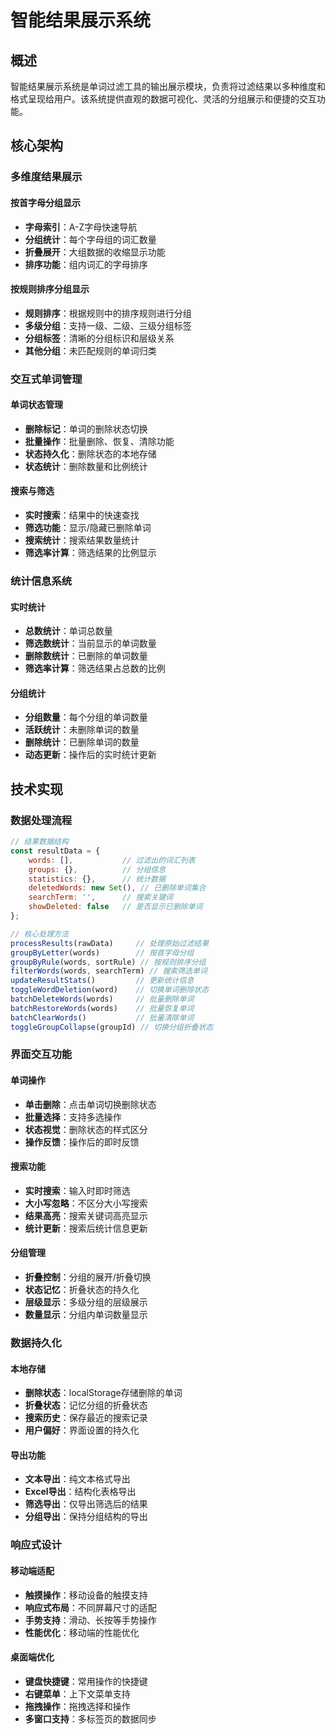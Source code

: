 # 智能结果展示系统

## 概述

智能结果展示系统是单词过滤工具的输出展示模块，负责将过滤结果以多种维度和格式呈现给用户。该系统提供直观的数据可视化、灵活的分组展示和便捷的交互功能。

## 核心架构

### 多维度结果展示

#### 按首字母分组显示
- **字母索引**：A-Z字母快速导航
- **分组统计**：每个字母组的词汇数量
- **折叠展开**：大组数据的收缩显示功能
- **排序功能**：组内词汇的字母排序

#### 按规则排序分组显示
- **规则排序**：根据规则中的排序规则进行分组
- **多级分组**：支持一级、二级、三级分组标签
- **分组标签**：清晰的分组标识和层级关系
- **其他分组**：未匹配规则的单词归类

### 交互式单词管理

#### 单词状态管理
- **删除标记**：单词的删除状态切换
- **批量操作**：批量删除、恢复、清除功能
- **状态持久化**：删除状态的本地存储
- **状态统计**：删除数量和比例统计

#### 搜索与筛选
- **实时搜索**：结果中的快速查找
- **筛选功能**：显示/隐藏已删除单词
- **搜索统计**：搜索结果数量统计
- **筛选率计算**：筛选结果的比例显示

### 统计信息系统

#### 实时统计
- **总数统计**：单词总数量
- **筛选数统计**：当前显示的单词数量
- **删除数统计**：已删除的单词数量
- **筛选率计算**：筛选结果占总数的比例

#### 分组统计
- **分组数量**：每个分组的单词数量
- **活跃统计**：未删除单词的数量
- **删除统计**：已删除单词的数量
- **动态更新**：操作后的实时统计更新

## 技术实现

### 数据处理流程
```javascript
// 结果数据结构
const resultData = {
    words: [],           // 过滤出的词汇列表
    groups: {},          // 分组信息
    statistics: {},      // 统计数据
    deletedWords: new Set(), // 已删除单词集合
    searchTerm: '',      // 搜索关键词
    showDeleted: false   // 是否显示已删除单词
};

// 核心处理方法
processResults(rawData)     // 处理原始过滤结果
groupByLetter(words)        // 按首字母分组
groupByRule(words, sortRule) // 按规则排序分组
filterWords(words, searchTerm) // 搜索筛选单词
updateResultStats()         // 更新统计信息
toggleWordDeletion(word)    // 切换单词删除状态
batchDeleteWords(words)     // 批量删除单词
batchRestoreWords(words)    // 批量恢复单词
batchClearWords()           // 批量清除单词
toggleGroupCollapse(groupId) // 切换分组折叠状态
```

### 界面交互功能

#### 单词操作
- **单击删除**：点击单词切换删除状态
- **批量选择**：支持多选操作
- **状态视觉**：删除状态的样式区分
- **操作反馈**：操作后的即时反馈

#### 搜索功能
- **实时搜索**：输入时即时筛选
- **大小写忽略**：不区分大小写搜索
- **结果高亮**：搜索关键词高亮显示
- **统计更新**：搜索后统计信息更新

#### 分组管理
- **折叠控制**：分组的展开/折叠切换
- **状态记忆**：折叠状态的持久化
- **层级显示**：多级分组的层级展示
- **数量显示**：分组内单词数量显示

### 数据持久化

#### 本地存储
- **删除状态**：localStorage存储删除的单词
- **折叠状态**：记忆分组的折叠状态
- **搜索历史**：保存最近的搜索记录
- **用户偏好**：界面设置的持久化

#### 导出功能
- **文本导出**：纯文本格式导出
- **Excel导出**：结构化表格导出
- **筛选导出**：仅导出筛选后的结果
- **分组导出**：保持分组结构的导出

### 响应式设计

#### 移动端适配
- **触摸操作**：移动设备的触摸支持
- **响应式布局**：不同屏幕尺寸的适配
- **手势支持**：滑动、长按等手势操作
- **性能优化**：移动端的性能优化

#### 桌面端优化
- **键盘快捷键**：常用操作的快捷键
- **右键菜单**：上下文菜单支持
- **拖拽操作**：拖拽选择和操作
- **多窗口支持**：多标签页的数据同步